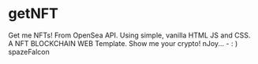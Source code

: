 # getNFT
Get me NFTs! 
From OpenSea API. 
Using simple, vanilla HTML JS and CSS. 
A NFT BLOCKCHAIN WEB Template.
Show me your crypto!
nJoy... - : ) spazeFalcon
